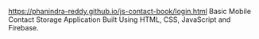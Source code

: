 https://phanindra-reddy.github.io/js-contact-book/login.html
Basic Mobile Contact Storage Application Built Using HTML, CSS, JavaScript and Firebase. 
